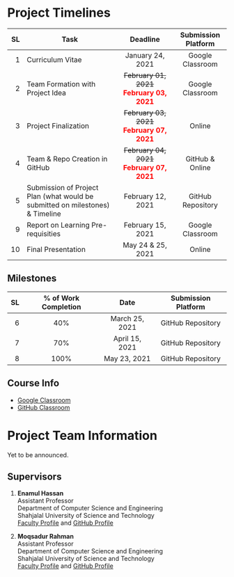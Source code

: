 Project Timelines
=================

SL|Task|Deadline|Submission Platform
-:|----|:------:|:-----------------:
1|Curriculum Vitae| January 24, 2021|Google Classroom
2|Team Formation with Project Idea| ~~February 01, 2021~~ <br> <strong><font color="red">February 03, 2021</font> </strong>|Google Classroom
3|Project Finalization| ~~February 03, 2021~~ <br> <strong><font color="red">February 07, 2021</font></strong>| Online
4|Team & Repo Creation in GitHub| ~~February 04, 2021~~ <strong><font color="red">February 07, 2021</font></strong>| GitHub & Online
5|Submission of Project Plan (what would be submitted on milestones) & Timeline| February 12, 2021| GitHub Repository
9|Report on Learning Pre-requisities | February 15, 2021| Google Classroom
10|Final Presentation| May 24 & 25, 2021| Online

Milestones
----------
SL| % of Work Completion| Date|Submission Platform
-:|:-------------------:|:---:|:-----------------:
6| 40% | March 25, 2021 | GitHub Repository
7| 70% | April 15, 2021 | GitHub Repository
8| 100%| May 23, 2021 | GitHub Repository

Course Info
-----------
- [Google Classroom](https://classroom.google.com/u/3/c/MjU2NTY4OTEzMTI3)
- [GitHub Classroom](https://classroom.github.com/classrooms/77567207-cse-250-project-work-ii-for-session-2018-19)

Project Team Information
========================

Yet to be announced.

Supervisors
-----------
1. **Enamul Hassan**         
Assistant Professor     
Department of Computer Science and Engineering     
Shahjalal University of Science and Technology       
[Faculty Profile](https://www.sust.edu/d/cse/faculty-profile-detail/590) and [GitHub Profile](https://github.com/enamcse)


2. **Moqsadur Rahman**         
Assistant Professor     
Department of Computer Science and Engineering     
Shahjalal University of Science and Technology             
[Faculty Profile](https://www.sust.edu/d/cse/faculty-profile-detail/619) and [GitHub Profile](https://github.com/moqsad)
